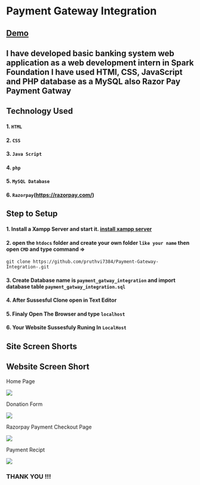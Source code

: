 # Payment Gateway Integration
## [Demo](https://spfngo.infinityfreeapp.com)

I have developed basic banking system web application as a web development intern in Spark Foundation I have used HTMl, CSS, JavaScript and PHP database as a MySQL also Razor Pay Payment Gatway
--------
## Technology Used

#### 1. `HTML`
#### 2. `CSS` 
#### 3. `Java Script`
#### 4. `php`
#### 5. `MySQL Database`
#### 6. `Razorpay`(https://razorpay.com/)

## Step to Setup

#### 1. Install a Xampp Server and start it. [install xampp server](https://www.apachefriends.org/index.html)
#### 2. open the `htdocs` folder and create your own folder `like your name` then open `CMD` and type command =>
    git clone https://github.com/pruthvi7384/Payment-Gateway-Integration-.git
#### 3. Create Database name is `payment_gatway_integration` and import database table `payment_gatway_integration.sql`
#### 4. After Sussesful Clone open in Text Editor
#### 5. Finaly Open The Browser and type `localhost`
#### 6. Your Website Sussesfuly Runing In `LocalHost`

Site Screen Shorts 
-----
Website Screen Short
----

Home Page

<img src="https://github.com/pruthvi7384/Payment-Gateway-Integration-/blob/master/Screen__Shorts/img1.png">

Donation Form

<img src="https://github.com/pruthvi7384/Payment-Gateway-Integration-/blob/master/Screen__Shorts/img2.png">

Razorpay Payment Checkout Page

<img src="https://github.com/pruthvi7384/Payment-Gateway-Integration-/blob/master/Screen__Shorts/img3.png">

Payment Recipt

<img src="https://github.com/pruthvi7384/Payment-Gateway-Integration-/blob/master/Screen__Shorts/img4.png">


### THANK YOU !!!
